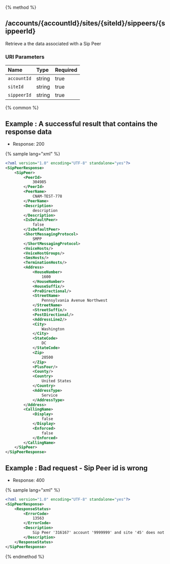 {% method %}
## /accounts/{accountId}/sites/{siteId}/sippeers/{sippeerId}

Retrieve a the data associated with a Sip Peer



### URI Parameters
| Name | Type | Required |
|:-----|:-----|:---------|
| `accountId` | string | true |
| `siteId` | string | true |
| `sippeerId` | string | true |






{% common %}


## Example : A successful result that contains the response data

* Response: 200

{% sample lang="xml" %}

```xml
<?xml version="1.0" encoding="UTF-8" standalone="yes"?>
<SipPeerResponse>
    <SipPeer>
        <PeerId>
            304985
        </PeerId>
        <PeerName>
            CNAM-TEST-778
        </PeerName>
        <Description>
            description
        </Description>
        <IsDefaultPeer>
            false
        </IsDefaultPeer>
        <ShortMessagingProtocol>
            SMPP
        </ShortMessagingProtocol>
        <VoiceHosts/>
        <VoiceHostGroups/>
        <SmsHosts/>
        <TerminationHosts/>
        <Address>
            <HouseNumber>
                1600
            </HouseNumber>
            <HouseSuffix/>
            <PreDirectional/>
            <StreetName>
                Pennsylvania Avenue Northwest
            </StreetName>
            <StreetSuffix/>
            <PostDirectional/>
            <AddressLine2/>
            <City>
                Washington
            </City>
            <StateCode>
                DC
            </StateCode>
            <Zip>
                20500
            </Zip>
            <PlusFour/>
            <County/>
            <Country>
                United States
            </Country>
            <AddressType>
                Service
            </AddressType>
        </Address>
        <CallingName>
            <Display>
                false
            </Display>
            <Enforced>
                false
            </Enforced>
        </CallingName>
    </SipPeer>
</SipPeerResponse>
```

## Example : Bad request - Sip Peer id is wrong

* Response: 400

{% sample lang="xml" %}

```xml
<?xml version="1.0" encoding="UTF-8" standalone="yes"?>
<SipPeerResponse>
    <ResponseStatus>
        <ErrorCode>
            13563
        </ErrorCode>
        <Description>
            Sip Peer '316167' account '9999999' and site '45' does not exist
        </Description>
    </ResponseStatus>
</SipPeerResponse>
```


{% endmethod %}